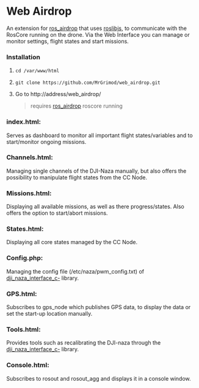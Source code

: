 # Web Airdrop

An extension for [ros_airdrop](https://github.com/MrGrimod/ros_airdrop) that uses [roslibjs](http://wiki.ros.org/roslibjs), to communicate with the RosCore running on the drone. Via the Web Interface you can manage or monitor settings, flight states and start missions.

### Installation

1. `cd /var/www/html` <br>

2. `git clone https://github.com/MrGrimod/web_airdrop.git` <br>

3. Go to http://address/web_airdrop/

   > requires [ros_airdrop](https://github.com/mrGrimod/ros_airdrop) roscore running


### index.html:

Serves as dashboard to monitor all important flight states/variables and to start/monitor ongoing missions.


### Channels.html:

Managing single channels of the DJI-Naza manually, but also offers the possibility to manipulate flight states from the CC Node.

### Missions.html:

Displaying all available missions, as well as there progress/states.
Also offers the option to start/abort missions.

### States.html:

Displaying all core states managed by the CC Node.

### Config.php:

Managing the config file (/etc/naza/pwm_config.txt) of [dji_naza_interface_c-](https://github.com/MrGrimod/dji_naza_interface_c-) library.

### GPS.html:

Subscribes to gps_node which publishes GPS data, to display the data or set the start-up location manually.

### Tools.html:

Provides tools such as recalibrating the DJI-naza through the [dji_naza_interface_c-](https://github.com/MrGrimod/dji_naza_interface_c-) library.

### Console.html:

Subscribes to rosout and rosout_agg and displays it in a console window.
